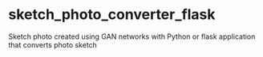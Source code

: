 # sketch_photo_converter_flask
Sketch photo created using GAN networks with Python or flask application that converts photo sketch
